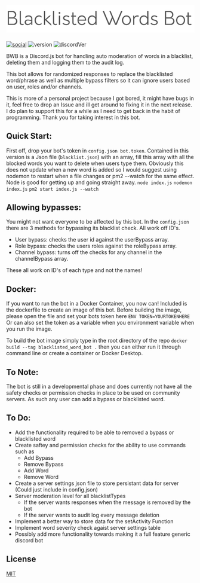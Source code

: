 ![Logo](/assets/name.png)
---
[![social](https://img.shields.io/badge/Social-Twitter-blue)](https://twitter.com/scrub_fps) ![version](https://img.shields.io/badge/Version-1.0-green) ![discordVer](https://img.shields.io/badge/Discord.js-%5E12.3.1-blue)

BWB is a Discord.js bot for handling auto moderation of words in a blacklist, deleting them and logging them to the audit log.

This bot allows for randomized responses to replace the blacklisted word/phrase as well as multiple bypass filters so it can ignore users based on user, roles and/or channels.

This is more of a personal project because I got bored,  it might have bugs in it, feel free to drop an Issue and ill get around to fixing it in the next release. I do plan to support this for a while as I need to get back in the habit of programming. Thank you for taking interest in this bot.

## Quick Start:
First off, drop your bot's token in `config.json bot.token`.
Contained in this version is a Json file (`blacklist.json`) with an array, fill this array with all the blocked words you want to delete when users type them. Obviously this does not update when a new word is added so I would suggest using nodemon to restart when a file changes or pm2 --watch for the same effect. Node is good for getting up and going straight away.
`node index.js`
`nodemon index.js`
`pm2 start index.js --watch`

## Allowing bypasses:
You might not want  everyone to be affected by this bot. In the `config.json` there are 3 methods for bypassing its blacklist check. All work off ID's.
* User bypass: checks the user id against the userBypass array.
* Role bypass: checks the users roles against the roleBypass array.
* Channel bypass: turns off the checks for any channel in the channelBypass array.

These all work on ID's of each type and not the names!

## Docker:
If you want to run the bot in a Docker Container, you now can! Included is the dockerfile to create an image of this bot. Before building the image, please open the file and set your bots token here 
`ENV TOKEN=YOURTOKENHERE` 
Or can also set the token as a variable when you environment variable when you run the image. 

To build the bot image simply type in the root directory of the repo
`docker build --tag blacklisted_word_bot .`
then you can either run it through command line or create a container or
Docker Desktop.

## To Note:
The bot is  still in a developmental phase and does currently not have all the safety  checks or permission checks in place to be used on community servers. As such any user can add a bypass or blacklisted word.

## To Do:
* Add the functionality required to be able to removed a bypass or blacklisted word
* Create saftey and permission checks for  the ability to use commands such as
    * Add Bypass
    * Remove Bypass
    * Add Word
    * Remove Word
* Create a server settings json file to store persistant data for server (Could just   include in config.json)
* Server moderation level for all blacklistTypes
    * If the server wants responses when the message is removed by the bot
    * If the server wants to audit log every message deletion
* Implement a better way to store data for the setActivity Function
* Implement word severity check agaist server settings table
* Possibly add more functionality towards making it a full feature generic discord bot

## License
[MIT](https://choosealicense.com/licenses/mit/)